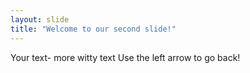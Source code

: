 ```yaml
---
layout: slide
title: "Welcome to our second slide!"
---
```

Your text- more witty text
Use the left arrow to go back!
